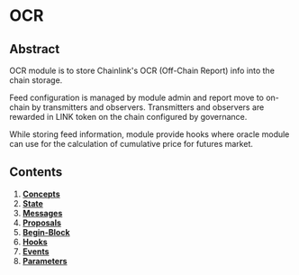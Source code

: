 # OCR

## Abstract

OCR module is to store Chainlink's OCR (Off-Chain Report) info into the chain storage.

Feed configuration is managed by module admin and report move to on-chain by transmitters and observers. Transmitters and observers are rewarded in LINK token on the chain configured by governance.

While storing feed information, module provide hooks where oracle module can use for the calculation of cumulative price for futures market.

## Contents

1. [**Concepts**](https://github.com/InjectiveLabs/injective-docs/blob/gitbook/.gitbook/developers/modules/injective/ocr/01\_concepts.md)
2. [**State**](https://github.com/InjectiveLabs/injective-docs/blob/gitbook/.gitbook/developers/modules/injective/ocr/02\_state.md)
3. [**Messages**](https://github.com/InjectiveLabs/injective-docs/blob/gitbook/.gitbook/developers/modules/injective/ocr/03\_messages.md)
4. [**Proposals**](https://github.com/InjectiveLabs/injective-docs/blob/gitbook/.gitbook/developers/modules/injective/ocr/04\_proposals.md)
5. [**Begin-Block**](https://github.com/InjectiveLabs/injective-docs/blob/gitbook/.gitbook/developers/modules/injective/ocr/05\_begin\_block.md)
6. [**Hooks**](https://github.com/InjectiveLabs/injective-docs/blob/gitbook/.gitbook/developers/modules/injective/ocr/06\_hooks.md)
7. [**Events**](https://github.com/InjectiveLabs/injective-docs/blob/gitbook/.gitbook/developers/modules/injective/ocr/07\_events.md)
8. [**Parameters**](https://github.com/InjectiveLabs/injective-docs/blob/gitbook/.gitbook/developers/modules/injective/ocr/08\_params.md)
